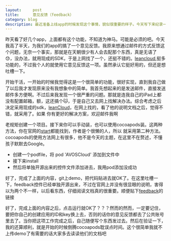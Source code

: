 ```yaml
---
layout:     post
title:      意见反馈（feedback）
category: blog
description: 最近准备上线app的时候发现这个事情，貌似很重要的样子。今天写下来纪录一下
---
```

昨天看了好几个app，上面都有这个功能，不知道为神马。可能是必须的吧。今天我高了半天，为我们的app的搞了一个意见反馈。我原来想通过邮件的方式反馈这个问题，无奈一个事实，那就是在天朝很少有人会去配那个东西，真是无语了😓，没办法，就用现成的SDK，于是上网找了一个，还挺不错的。[leancloud],挺多功能的，不过我个人的就使用它意见反馈这一项。虽然承认它挺好用的，但还是想吐槽一下。

开始干活，一开始的时候我觉得这是一个很简单的功能，很好实现，直到我自己做了以后我才发现原来没有我想象中的简单。我首先想起来的是发送邮件，直接发送邮件多方便啊。不过后来我发现一个很严重的问题。那就是连我自己的iPad上都没有配置邮箱，额，这还搞个🐱，于是自己又去网上找解决办法。综合考虑之后决定采用现成的sdk，[leanCloud]，在网上找的，看了他的说明文档之后，觉得不错，就采用了。如果
你有更好的解决方案，欢迎邮件我啊

老规矩创建一个项目。接下来你可以手动装，也可以使用cocoapods装。这两种方法，你在官网的[start]都能找到，作者是个很懒的人，所以
就采用第二种方法。cocoapods的使用方法网上有很多，他不是今天的主题，在这里不在赘述，不懂孩子默默去Google。

<ul>
	<li>创建一个podfile，将 pod 'AVOSCloud' 添加到文件中</li>
	<li>接下来install</li>
	<li>然后将单独开源出来的控件文件添加进去，我用pod添加没成功</li>
</ul>

好了，完成了上面的内容，git上demo，把代码贴进去就OK了。在这里吐槽一下，feedback控件已经单独开源出来，不过在官网上并没有很显眼的说明，害得以为两个不一样，以后看东西，仔细阅读文档真的很重要。顺便贴下[feedback]的链接

好了，完成上面的内容之后，点击运行就OK了？？？然而的然而，一定要记住，要把你自己的创建应用的ID和key换上去，否则的话你的意见反馈都去了公共账号里去了。当你把这项工作完成之后，自己随便写个东西发过去。然后在验证一下，我的还算顺利，就是开始的时候倒腾cocoapods耽误点时间。这个很简单我就不上传demo了有需要的话大家多去读读他们的文档吧

[leanCloud]:  https://leancloud.cn "leanCloud"
[start]: https://leancloud.cn/docs/start.html "start"
[feedback]: https://cn.avoscloud.com/docs/feedback.html "feedback"